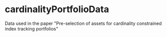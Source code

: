 # cardinalityPortfolioData
Data used in the paper "Pre-selection of assets for cardinality constrained index tracking portfolios"
